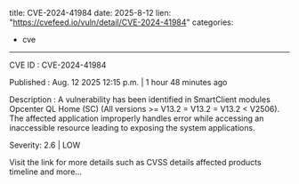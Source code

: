  
title: CVE-2024-41984
date: 2025-8-12
lien: "https://cvefeed.io/vuln/detail/CVE-2024-41984"
categories:
  - cve
---

CVE ID : CVE-2024-41984

Published :  Aug. 12
2025
12:15 p.m. | 1 hour
48 minutes ago

Description : A vulnerability has been identified in SmartClient modules Opcenter QL Home (SC) (All versions >= V13.2 = V13.2 = V13.2 < V2506). The affected application improperly handles error while accessing an inaccessible resource leading to exposing the system applications.

Severity: 2.6 | LOW

Visit the link for more details
such as CVSS details
affected products
timeline
and more...
